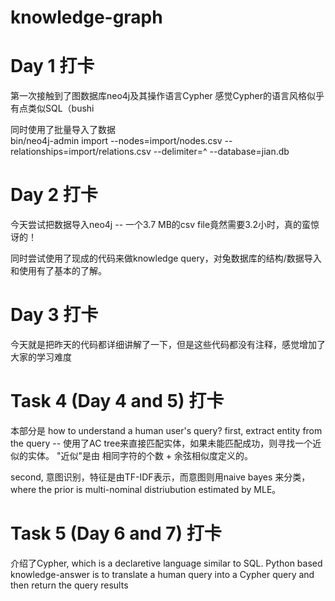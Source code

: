 # knowledge-graph

# Day 1 打卡
第一次接触到了图数据库neo4j及其操作语言Cypher
感觉Cypher的语言风格似乎有点类似SQL（bushi

同时使用了批量导入了数据 \
bin/neo4j-admin import --nodes=import/nodes.csv --relationships=import/relations.csv   --delimiter=^ --database=jian.db

# Day 2 打卡
今天尝试把数据导入neo4j -- 一个3.7 MB的csv file竟然需要3.2小时，真的蛮惊讶的！

同时尝试使用了现成的代码来做knowledge query，对兔数据库的结构/数据导入和使用有了基本的了解。

# Day 3 打卡
今天就是把昨天的代码都详细讲解了一下，但是这些代码都没有注释，感觉增加了
大家的学习难度

# Task 4 (Day 4 and 5) 打卡
本部分是 how to understand a human user's query?
first, extract entity from the query -- 使用了AC tree来直接匹配实体，如果未能匹配成功，则寻找一个近似的实体。
"近似"是由 相同字符的个数 + 余弦相似度定义的。

second, 意图识别，特征是由TF-IDF表示，而意图则用naive bayes 来分类，where the prior is 
multi-nominal distriubution estimated by MLE。
 

# Task 5 (Day 6 and 7) 打卡
介绍了Cypher, which is a declaretive language similar to SQL. 
Python based knowledge-answer is to translate a human query into a Cypher query and 
then return the query results

